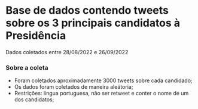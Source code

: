 # Base de dados contendo tweets sobre os 3 principais candidatos à Presidência
Dados coletados entre 28/08/2022 e 26/09/2022


### Sobre a coleta
- Foram coletados aproximadamente 3000 tweets sobre cada candidado;
- Os dados foram coletados de maneira aleátoria;
- Restrições: lingua portuguesa, não ser retweet e conter o nome de um dos candidatos;
